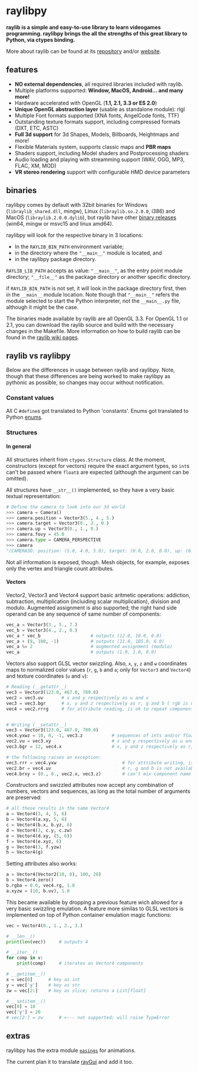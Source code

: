 raylibpy
========

**raylib is a simple and easy-to-use library to learn videogames programming. raylibpy
brings the all the strengths of this great library to Python, via ctypes binding.**

More about raylib can be found at its [repository](https://github.com/raisan5/raylib)
and/or [website](https://www.raylib.com).


## features
* **NO external dependencies**, all required libraries included with raylib.
* Multiple platforms supported: **Window, MacOS, Android... and many more!**
* Hardware accelerated with OpenGL (**1.1, 2.1, 3.3 or ES 2.0**)
* **Unique OpenGL abstraction layer** (usable as standalone module): rlgl
* Multiple Font formats supported (XNA fonts, AngelCode fonts, TTF)
* Outstanding texture formats support, including compressed formats (DXT, ETC, ASTC)
* **Full 3d support** for 3d Shapes, Models, Billboards, Heightmaps and more!
* Flexible Materials system, supports classic maps and **PBR maps**
* Shaders support, including Model shaders and Postprocessing shaders
* Audio loading and playing with streamming support (WAV, OGG, MP3, FLAC, XM, MOD)
* **VR stereo rendering** support with configurable HMD device parameters


## binaries

raylibpy comes by default with 32bit binaries for Windows (`libraylib_shared.dll`, mingw),
Linux (`libraylib.so.2.0.0`, i386) and MacOS (`libraylib.2.0.0.dylib`), but raylib have
other [binary releases](https://github.com/raisan5/raylib/releases) (win64, mingw or
msvc15 and linux amd64).

raylibpy will look for the respective binary in 3 locations:
* In the `RAYLIB_BIN_PATH` environment variable;
* in the directory where the `"__main__"` module is located, and
* in the raylibpy package directory.

`RAYLIB_LIB_PATH` accepts as value: `"__main__"`, as the entry point module directory; 
`"__file__"` as the package directory or another specific directory.

if `RAYLIB_BIN_PATH` is not set, it will look in the package directory first,
then in the `__main__` module location. Note though that `"__main__"` refers the module selected to
start the Python interpreter, not the `__main__.py` file, although it might be the case.

The binaries made available by raylib are all OpenGL 3.3. For OpenGL 1.1 or 2.1,
you can download the raylib source and build with the necessary changes in the Makefile.
More information on how to build raylib can be found in the [raylib wiki pages](https://github.com/raisan5/raylib/wiki).


## raylib vs raylibpy

Below are the differences in usage between raylib and raylibpy. Note, though that these
differences are being worked to make raylibpy as pythonic as possible, so changes may
occur without notification.

### Constant values

All C `#define`s got translated to Python 'constants'. Enums got translated to
Python [enums](https://docs.python.org/3/library/enum.html).

### Structures

#### In general

All structures inherit from `ctypes.Structure` class. At the moment, constructors
(except for vectors) require the exact argument types, so `int`s can't be passed
where `float`s are expected (although the argument can be omitted).

All structures have `__str__()` implemented, so they have a very basic textual representation:
```python
# Define the camera to look into our 3d world
>>> camera = Camera()
>>> camera.position = Vector3(5., 4., 5.)
>>> camera.target = Vector3(0., 2., 0.)
>>> camera.up = Vector3(0., 1., 0.)
>>> camera.fovy = 45.0
>>> camera.type = CAMERA_PERSPECTIVE
>>> camera
"(CAMERA3D: position: (5.0, 4.0, 5.0), target: (0.0, 2.0, 0.0), up: (0.0, 1.0, 0.0), fovy: 45.0°, type: PERSPECTIVE)"
```
Not all information is exposed, though. Mesh objects, for example, exposes only the
vertex and triangle count attributes.


#### Vectors

Vector2, Vector3 and Vector4 support basic aritmetic operations: addiction, subtraction,
multiplication (incluiding scalar multiplication), division and modulo. Augmented
assignment is also supported; the right hand side operand can be any sequence of same
number of components:

```python
vec_a = Vector3(3., 5., 7.)
vec_b = Vector3(4., 2., 0.)
vec_a * vec_b                   # outputs (12.0, 10.0, 0.0)
vec_a + (8, 100, -1)            # outputs (11.0, 105.0, 6.0)
vec_a %= 2                      # augmented assignment (modulo)
vec_a                           # outputs (1.0, 1.0, 0.0)
```

Vectors also support GLSL vector swizzling. Also, `x`, `y`, `z` and `w` coordinates maps to
normalized color values (`r`, `g`, `b` and `a`; only for `Vector3` and `Vector4`) and
texture coordinates (`u` and `v`):

```python
# Reading (__getattr__)
vec3 = Vector3(123.0, 467.0, 789.0)
vec2 = vec3.uv       # x and y respectively as u and v
vec3 = vec3.bgr      # x, y and z respectively as r, g and b ( rgb is not available in Vector 2)
vec4 = vec2.rrrg     # for attribute reading, is ok to repeat components


# Writing (__setattr__)
vec3 = Vector3(123.0, 467.0, 789.0)
vec4.yxwz = 10, 0, -1, vec3.z           # sequences of ints and/or floats are accepted as value
vec2.vu = vec3.xy                       # x and y respectively as u and v
vec3.bgr = 12, vec4.x                   # x, y and z respectively as r, g and b ( rgb is not available in Vector 2)

# the following raises an exception:
vec3.rrr = vec4.yxw                         # for attribute writing, is _not_ ok to repeat components
vec2.br = vec4.uv                           # r, g and b is not available in Vector2
vec4.brxy = (0., 0., vec2.x, vec3.z)        # can't mix component name groups (rgba, xywz and uv)
```

Constructors and swizzled attributes now accept any combination of numbers,
vectors and sequences, as long as the total number of arguments are preserved:
```python
# all these results in the same Vector4
a = Vector4(3, 4, 5, 6)
b = Vector4(a.xy, 5, 6)
c = Vector4(b.x, b.yz, 6)
d = Vector4(3, c.y, c.zw)
e = Vector4(d.xy, (5, 6))
f = Vector4(e.xyz, 6)
g = Vector4(3, f.yzw)
h = Vector4(g)
```

Setting attributes also works:

```python
a = Vector4(Vector2(10, 0), 100, 20)
b = Vector4.zero()
b.rgba = 0.0, vec4.rg, 1.0
a.xyzw = (10, b.uv), 1.0
```

This became available by dropping a previous feature wich allowed for a very basic
swizzling emulation. A feature more similas to GLSL vectors is implemented on
top of Python container emulation magic functions:

```python
vec = Vector4(0., 1., 2., 3.)

# __len__()
print(len(vec))     # outputs 4

# __iter__()
for comp in v:
    print(comp)     # iterates on Vector4 components

# __getitem__()
x = vec[0]      # key as int
y = vec['y']    # key as str
zw = vec[2:]    # key as slice; returns a List[float]

# __setitem__()
vec[0] = 10
vec['y'] = 20
# vec[2:] = zw      # <--- not supported; will raise TypeError
```

## extras

raylibpy has the extra module [`easings`](https://github.com/overdev/raylibpy/blob/master/raylibpy/easings.py) for animations.

The current plan it to translate [rayGui](https://github.com/raysan5/raygui) and add it too.
